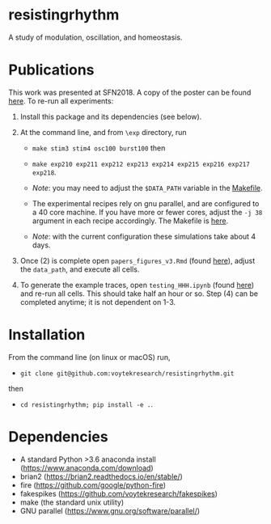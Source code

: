 # resistingrhythm
A study of modulation, oscillation, and homeostasis.

# Publications
This work was presented at SFN2018. A copy of the poster can be found [here](). To re-run all experiments:

1. Install this package and its dependencies (see below).
2. At the command line, and from `\exp` directory, run 

    - `make stim3 stim4 osc100 burst100` then
    - `make exp210 exp211 exp212 exp213 exp214 exp215 exp216 exp217 exp218`. 

     - _Note_: you may need to adjust the `$DATA_PATH` variable in the [Makefile](https://github.com/voytekresearch/resistingrhythm/blob/master/resistingrhythm/exp/Makefile).

    - The experimental recipes rely on gnu parallel, and are configured to a 40 core machine. If you have more or fewer cores, adjust the `-j 38` argument in each recipe accordingly. The Makefile is [here](https://github.com/voytekresearch/resistingrhythm/blob/master/resistingrhythm/exp/Makefile). 
    - _Note_: with the current configuration these simulations take about 4 days.
   

3. Once (2) is complete open `papers_figures_v3.Rmd` (found [here](https://github.com/voytekresearch/resistingrhythm/blob/master/resistingrhythm/analysis/paper_figures_v3.Rmd)), adjust the `data_path`, and execute all cells.
4. To generate the example traces, open `testing_HHH.ipynb` (found [here](https://github.com/voytekresearch/resistingrhythm/blob/master/resistingrhythm/ipynb/testing_HHH.ipynb)) and re-run all cells. This should take half an hour or so. Step (4) can be completed anytime; it is not dependent on 1-3.

# Installation
From the command line (on linux or macOS) run,
- `git clone git@github.com:voytekresearch/resistingrhythm.git` 

then

-  `cd resistingrhythm; pip install -e .`.

# Dependencies
- A standard Python >3.6 anaconda install (https://www.anaconda.com/download)
- brian2 (https://brian2.readthedocs.io/en/stable/)
- fire (https://github.com/google/python-fire)
- fakespikes (https://github.com/voytekresearch/fakespikes)
- make (the standard unix utility)
- GNU parallel (https://www.gnu.org/software/parallel/)
